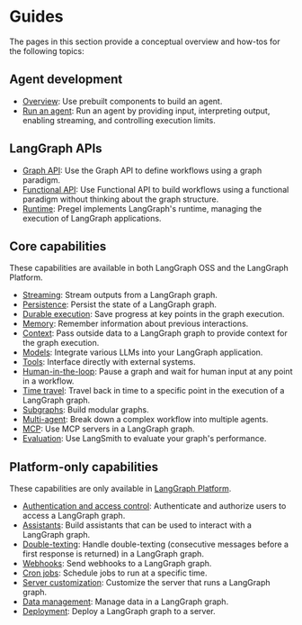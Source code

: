 # Guides

The pages in this section provide a conceptual overview and how-tos for the following topics:

## Agent development

- [Overview](../agents/overview.md): Use prebuilt components to build an agent.
- [Run an agent](../agents/run_agents.md): Run an agent by providing input, interpreting output, enabling streaming, and controlling execution limits.

## LangGraph APIs

- [Graph API](../concepts/low_level.md): Use the Graph API to define workflows using a graph paradigm.
- [Functional API](../concepts/functional_api.md): Use Functional API to build workflows using a functional paradigm without thinking about the graph structure.
- [Runtime](../concepts/pregel.md): Pregel implements LangGraph's runtime, managing the execution of LangGraph applications.

## Core capabilities

These capabilities are available in both LangGraph OSS and the LangGraph Platform.

- [Streaming](../concepts/streaming.md): Stream outputs from a LangGraph graph.
- [Persistence](../concepts/persistence.md): Persist the state of a LangGraph graph.
- [Durable execution](../concepts/durable_execution.md): Save progress at key points in the graph execution.
- [Memory](../concepts/memory.md): Remember information about previous interactions.
- [Context](../agents/context.md): Pass outside data to a LangGraph graph to provide context for the graph execution.
- [Models](../agents/models.md): Integrate various LLMs into your LangGraph application.
- [Tools](../concepts/tools.md): Interface directly with external systems.
- [Human-in-the-loop](../concepts/human_in_the_loop.md): Pause a graph and wait for human input at any point in a workflow.
- [Time travel](../concepts/time-travel.md): Travel back in time to a specific point in the execution of a LangGraph graph.
- [Subgraphs](../concepts/subgraphs.md): Build modular graphs.
- [Multi-agent](../concepts/multi_agent.md): Break down a complex workflow into multiple agents.
- [MCP](../concepts/mcp.md): Use MCP servers in a LangGraph graph.
- [Evaluation](../agents/evals.md): Use LangSmith to evaluate your graph's performance.

## Platform-only capabilities

These capabilities are only available in [LangGraph Platform](../concepts/langgraph_platform.md).

- [Authentication and access control](../concepts/auth.md): Authenticate and authorize users to access a LangGraph graph.
- [Assistants](../concepts/assistants.md): Build assistants that can be used to interact with a LangGraph graph.
- [Double-texting](../concepts/double_texting.md): Handle double-texting (consecutive messages before a first response is returned) in a LangGraph graph.
- [Webhooks](../cloud/concepts/webhooks.md): Send webhooks to a LangGraph graph.
- [Cron jobs](../cloud/concepts/cron_jobs.md): Schedule jobs to run at a specific time.
- [Server customization](../how-tos/http/custom_lifespan.md): Customize the server that runs a LangGraph graph.
- [Data management](../cloud/concepts/data_storage_and_privacy.md): Manage data in a LangGraph graph.
- [Deployment](../concepts/deployment_options.md): Deploy a LangGraph graph to a server.
